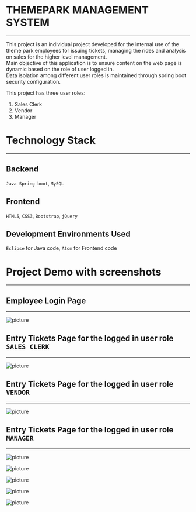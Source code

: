 # THEMEPARK MANAGEMENT SYSTEM 
--------------
This project is an individual project developed for the internal use of the theme park employees for issuing tickets, managing the rides and analysis on sales for the higher level management.   
Main objective of this application is to ensure content on the web page is dynamic based on the role of user logged in.   
Data isolation among different user roles is maintained through spring boot security configuration.   
   
This project has three user roles:   
1. Sales Clerk   
2. Vendor   
3. Manager    

# Technology Stack
--------------
## Backend 
`Java Spring boot`, `MySQL`
## Frontend
`HTML5`, `CSS3`, `Bootstrap`, `jQuery`
## Development Environments Used
`Eclipse` for Java code, `Atom` for Frontend code

# Project Demo with screenshots
-------------------  
## Employee Login Page
-------------   
![picture](https://bitbucket.org/SivakumarVayyeti/itcs6160-database-systems-project/raw/eaed928b51e70a28be4a2d1e4c1e974c9fb9f96e/themepark/screenshots/login.png)
## Entry Tickets Page for the logged in user role `SALES CLERK`
-------------   
![picture](https://bitbucket.org/SivakumarVayyeti/itcs6160-database-systems-project/raw/eaed928b51e70a28be4a2d1e4c1e974c9fb9f96e/themepark/screenshots/entry_tickets.png)   
## Entry Tickets Page for the logged in user role `VENDOR`
-------------   
![picture](https://bitbucket.org/SivakumarVayyeti/itcs6160-database-systems-project/raw/eaed928b51e70a28be4a2d1e4c1e974c9fb9f96e/themepark/screenshots/vendors_1.png)   
## Entry Tickets Page for the logged in user role `MANAGER`
-------------   
![picture](https://bitbucket.org/SivakumarVayyeti/itcs6160-database-systems-project/raw/eaed928b51e70a28be4a2d1e4c1e974c9fb9f96e/themepark/screenshots/manager_view_1.png)   

![picture](https://bitbucket.org/SivakumarVayyeti/itcs6160-database-systems-project/raw/eaed928b51e70a28be4a2d1e4c1e974c9fb9f96e/themepark/screenshots/manager_view_2.png)   

![picture](https://bitbucket.org/SivakumarVayyeti/itcs6160-database-systems-project/raw/eaed928b51e70a28be4a2d1e4c1e974c9fb9f96e/themepark/screenshots/manager_view_3.png)   

![picture](https://bitbucket.org/SivakumarVayyeti/itcs6160-database-systems-project/raw/eaed928b51e70a28be4a2d1e4c1e974c9fb9f96e/themepark/screenshots/manager_view_4.png)   

![picture](https://bitbucket.org/SivakumarVayyeti/itcs6160-database-systems-project/raw/eaed928b51e70a28be4a2d1e4c1e974c9fb9f96e/themepark/screenshots/manager_view_5.png)

